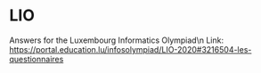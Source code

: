 # LIO
Answers for the Luxembourg Informatics Olympiad\n
Link: https://portal.education.lu/infosolympiad/LIO-2020#3216504-les-questionnaires
